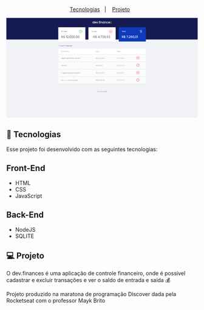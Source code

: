 <p align="center">
  <a href="#-tecnologias">Tecnologias</a>&nbsp;&nbsp;&nbsp;|&nbsp;&nbsp;&nbsp;
  <a href="#-projeto">Projeto</a>&nbsp;&nbsp;&nbsp;
</p>

<img src=".github/finance.PNG" alt="">

<br>

## 🚀 Tecnologias

Esse projeto foi desenvolvido com as seguintes tecnologias:


## Front-End
- HTML
- CSS
- JavaScript

## Back-End
- NodeJS
- SQLITE

## 💻 Projeto

O dev.finances é uma aplicação de controle financeiro, onde é possível cadastrar e excluir transações e ver o saldo de entrada e saída 💰

Projeto produzido na maratona de programação Discover dada pela Rocketseat com o professor Mayk Brito

